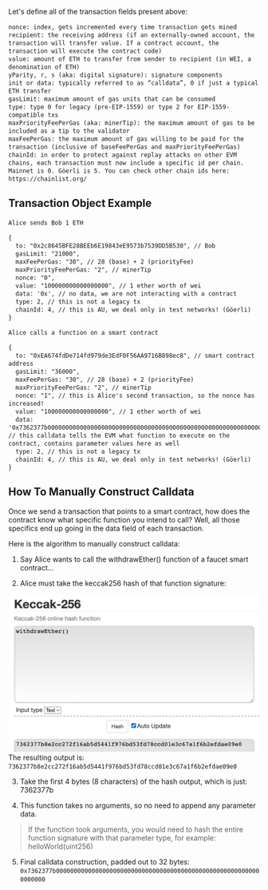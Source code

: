 Let's define all of the transaction fields present above:

    nonce: index, gets incremented every time transaction gets mined
    recipient: the receiving address (if an externally-owned account, the transaction will transfer value. If a contract account, the transaction will execute the contract code)
    value: amount of ETH to transfer from sender to recipient (in WEI, a denomination of ETH)
    yParity, r, s (aka: digital signature): signature components
    init or data: typically referred to as “calldata”, 0 if just a typical ETH transfer
    gasLimit: maximum amount of gas units that can be consumed
    type: type 0 for legacy (pre-EIP-1559) or type 2 for EIP-1559-compatible txs
    maxPriorityFeePerGas (aka: minerTip): the maximum amount of gas to be included as a tip to the validator
    maxFeePerGas: the maximum amount of gas willing to be paid for the transaction (inclusive of baseFeePerGas and maxPriorityFeePerGas)
    chainId: in order to protect against replay attacks on other EVM chains, each transaction must now include a specific id per chain. Mainnet is 0. Göerli is 5. You can check other chain ids here: https://chainlist.org/


## Transaction Object Example

    Alice sends Bob 1 ETH
```
{
  to: "0x2c8645BFE28BEEb6E19843eE9573b7539DD5B530", // Bob
  gasLimit: "21000",
  maxFeePerGas: "30", // 28 (base) + 2 (priorityFee)
  maxPriorityFeePerGas: "2", // minerTip
  nonce: "0",
  value: "100000000000000000", // 1 ether worth of wei
  data: '0x', // no data, we are not interacting with a contract
  type: 2, // this is not a legacy tx
  chainId: 4, // this is AU, we deal only in test networks! (Göerli)    
}
```

    Alice calls a function on a smart contract
```
{
  to: "0xEA674fdDe714fd979de3EdF0F56AA9716B898ec8", // smart contract address
  gasLimit: "36000",
  maxFeePerGas: "30", // 28 (base) + 2 (priorityFee)
  maxPriorityFeePerGas: "2", // minerTip
  nonce: "1", // this is Alice's second transaction, so the nonce has increased!
  value: "100000000000000000", // 1 ether worth of wei
  data: '0x7362377b0000000000000000000000000000000000000000000000000000000000000000', // this calldata tells the EVM what function to execute on the contract, contains parameter values here as well
  type: 2, // this is not a legacy tx
  chainId: 4, // this is AU, we deal only in test networks! (Göerli)    
}
```

## How To Manually Construct Calldata

Once we send a transaction that points to a smart contract, how does the contract know what specific function you intend to call? Well, all those specifics end up going in the data field of each transaction.

Here is the algorithm to manually construct calldata:

1.  Say Alice wants to call the withdrawEther() function of a faucet smart contract...

2.  Alice must take the keccak256 hash of that function signature:

![Alt text](Screen_Shot_2022-12-07_at_3.46.13_PM.png)
The resulting output is: `7362377b8e2cc272f16ab5d5441f976bd53fd78ccd01e3c67a1f6b2efdae09e0`

3. Take the first 4 bytes (8 characters) of the hash output, which is just: 7362377b

4. This function takes no arguments, so no need to append any parameter data.
>If the function took arguments, you would need to hash the entire function signature with that parameter type, for example: helloWorld(uint256)

5. Final calldata construction, padded out to 32 bytes: `0x7362377b0000000000000000000000000000000000000000000000000000000000000000`


